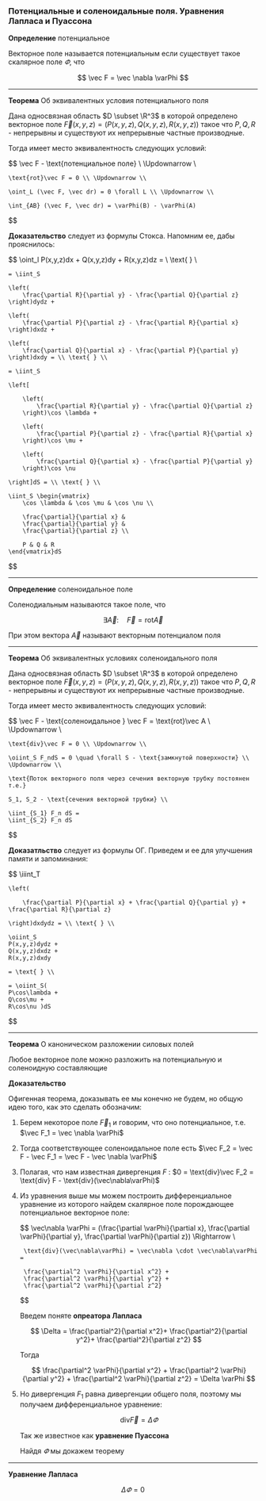 ### Потенциальные и соленоидальные поля. Уравнения Лапласа и Пуассона

**Определение** потенциальное

Векторное поле называется потенциальным если существует такое скалярное поле $\varPhi$, что 

$$
    \vec F = \vec \nabla \varPhi
$$

---

**Теорема** Об эквивалентных условия потенциального поля

Дана односвязная область $D \subset \R^3$ в которой определено векторное поле $\vec F(x,y,z) = (P(x,y,z),Q(x,y,z),R(x,y,z))$ такое что $P,Q,R$ - непрерывны и существуют их непрерывные частные производные.

Тогда имеет место эквивалентность следующих условий:

$$
    \vec F - \text{потенциальное поле} \\ \Updownarrow \\

    \text{rot}\vec F = 0 \\ \Updownarrow \\

    \oint_L (\vec F, \vec dr) = 0 \forall L \\ \Updownarrow \\

    \int_{AB} (\vec F, \vec dr) = \varPhi(B) - \varPhi(A)
$$

**Доказательство** следует из формулы Стокса. Напомним ее, дабы прояснилось:

$$
    \oint_l P(x,y,z)dx + Q(x,y,z)dy + R(x,y,z)dz = \\ \text{ } \\ 
    
    = \iint_S 

    \left(
        \frac{\partial R}{\partial y} - \frac{\partial Q}{\partial z}
    \right)dydz +

    \left(
        \frac{\partial P}{\partial z} - \frac{\partial R}{\partial x}
    \right)dxdz +

    \left(
        \frac{\partial Q}{\partial x} - \frac{\partial P}{\partial y}
    \right)dxdy = \\ \text{ } \\

    = \iint_S

    \left[

        \left(
            \frac{\partial R}{\partial y} - \frac{\partial Q}{\partial z}
        \right)\cos \lambda +

        \left(
            \frac{\partial P}{\partial z} - \frac{\partial R}{\partial x}
        \right)\cos \mu +

        \left(
            \frac{\partial Q}{\partial x} - \frac{\partial P}{\partial y}
        \right)\cos \nu

    \right]dS = \\ \text{ } \\

    \iint_S \begin{vmatrix}
        \cos \lambda & \cos \mu & \cos \nu \\

        \frac{\partial}{\partial x} &
        \frac{\partial}{\partial y} &
        \frac{\partial}{\partial z} \\

        P & Q & R
    \end{vmatrix}dS
$$

---

**Определение** соленоидальное поле

Соленодиальным называются такое поле, что 

$$
    \exists \vec A : \quad \vec F = \text{rot}\vec A
$$

При этом вектора $\vec A$ называют векторным потенциалом поля

---

**Теорема** Об эквивалентных условиях соленоидального поля

Дана односвязная область $D \subset \R^3$ в которой определено векторное поле $\vec F(x,y,z) = (P(x,y,z),Q(x,y,z),R(x,y,z))$ такое что $P,Q,R$ - непрерывны и существуют их непрерывные частные производные.

Тогда имеет место эквивалентность следующих условий:

$$
    \vec F - \text{соленоидальное } \vec F = \text{rot}\vec A \\ \Updownarrow \\

    \text{div}\vec F = 0 \\ \Updownarrow \\

    \oiint_S F_ndS = 0 \quad \forall S - \text{замкнутой поверхности} \\ \Updownarrow \\

    \text{Поток векторного поля через сечения векторную трубку постоянен т.е.}

    S_1, S_2 - \text{сечения векторной трубки} \\ 

    \iint_{S_1} F_n dS =
    \iint_{S_2} F_n dS 
$$

**Доказатльство** следует из формулы ОГ. Приведем и ее для улучшения памяти и запоминания:

$$
    \iiint_T 

    \left(

        \frac{\partial P}{\partial x} + \frac{\partial Q}{\partial y} + \frac{\partial R}{\partial z}

    \right)dxdydz = \\ \text{ } \\

    \oiint_S
    P(x,y,z)dydz + 
    Q(x,y,z)dxdz + 
    R(x,y,z)dxdy

    = \text{ } \\

    = \oiint_S(
    P\cos\lambda + 
    Q\cos\mu + 
    R\cos\nu )dS
$$

---

**Теорема** О каноническом разложении силовых полей

Любое векторное поле можно разложить на потенциальную и соленоидную составляющие

**Доказательство**

Офигенная теорема, доказывать ее мы конечно не будем, но общую идею того, как это сделать обозначим:

1. Берем некоторое поле $\vec F_1$ и говорим, что оно потенциальное, т.е. $\vec F_1 = \vec \nabla \varPhi$
2. Тогда соответствующее соленоидальное поле есть $\vec F_2 = \vec F - \vec F_1 = \vec F - \vec \nabla \varPhi$
3. Полагая, что нам известная дивергенция $F$ : $0 = \text{div}\vec F_2 = \text{div} F - \text{div}(\vec\nabla\varPhi)$
4. Из уравнения выше мы можем построить дифференциальное уравнение из которого найдем скалярное поле порождающее потенциальное векторное поле:

    $$
        \vec\nabla \varPhi = (\frac{\partial \varPhi}{\partial x}, \frac{\partial \varPhi}{\partial y}, \frac{\partial \varPhi}{\partial z}) \Rightarrow \\

        \text{div}(\vec\nabla\varPhi) = \vec\nabla \cdot \vec\nabla\varPhi = 

        \frac{\partial^2 \varPhi}{\partial x^2} +
        \frac{\partial^2 \varPhi}{\partial y^2} +
        \frac{\partial^2 \varPhi}{\partial z^2}
    $$

    Введем поняте **опреатора Лапласа**

    $$
        \Delta = 
            \frac{\partial^2}{\partial x^2}+
            \frac{\partial^2}{\partial y^2}+
            \frac{\partial^2}{\partial z^2}
    $$

    Тогда

    $$
        \frac{\partial^2 \varPhi}{\partial x^2} +
        \frac{\partial^2 \varPhi}{\partial y^2} +
        \frac{\partial^2 \varPhi}{\partial z^2} = \Delta \varPhi
    $$

5. Но дивергенция $F_1$ равна дивергенции общего поля, поэтому мы получаем дифференциальное уравнение:

    $$
        \text{div}\vec F = \Delta\varPhi 
    $$

    Так же известное как **уравнение Пуассона**

    Найдя $\varPhi$ мы докажем теорему

---

**Уравнение Лапласа**

$$
    \Delta \varPhi = 0
$$